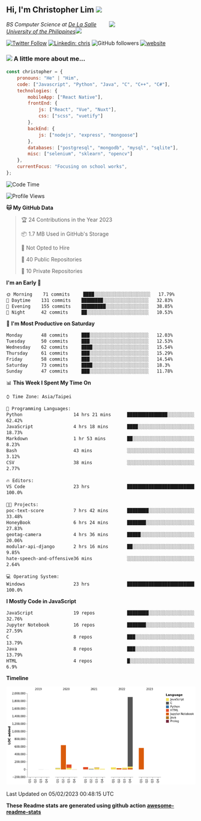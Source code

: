 <h2>Hi, I'm Christopher Lim <img src="https://media3.giphy.com/media/r3SVtaGUukD5V6UjzP/giphy.gif" width="50" /></h2>
<img align='right' src="https://media.giphy.com/media/M9gbBd9nbDrOTu1Mqx/giphy.gif" width="230">
<p><em>BS Computer Science at <a href="https://www.dlsu.edu.ph/">De La Salle University of the Philippines</a><img src="https://media.giphy.com/media/WUlplcMpOCEmTGBtBW/giphy.gif" width="30"> 
</em></p>

[![Twitter Follow](https://img.shields.io/twitter/follow/ClovesJL?label=Follow)](https://twitter.com/intent/follow?screen_name=ClovesJL)
[![Linkedin: chris](https://img.shields.io/badge/-chris-blue?style=flat-square&logo=Linkedin&logoColor=white&link=https://www.linkedin.com/in/christopher-lim-122831183/)](https://www.linkedin.com/in/christopher-lim-122831183/)
![GitHub followers](https://img.shields.io/github/followers/cc-visionary?label=Follow&style=social)
[![website](https://img.shields.io/badge/Website-46a2f1.svg?&style=flat-square&logo=Google-Chrome&logoColor=white&link=http://christopherlim.surge.sh/)](http://christopherlim.surge.sh/)

### <img src="https://media.giphy.com/media/VgCDAzcKvsR6OM0uWg/giphy.gif" width="50"> A little more about me...  

```javascript
const christopher = {
    pronouns: "He" | "Him",
    code: ["Javascript", "Python", "Java", "C", "C++", "C#"],
    technologies: {
        mobileApp: ["React Native"],
        frontEnd: {
            js: ["React", "Vue", "Nuxt"],
            css: ["scss", "vuetify"]
        },
        backEnd: {
            js: ["nodejs", "express", "mongoose"]
        },
        databases: ["postgresql", "mongodb", "mysql", "sqlite"],
        misc: ["selenium", "sklearn", "opencv"]
    },
    currentFocus: "Focusing on school works",
};
```

<!--START_SECTION:waka-->
![Code Time](http://img.shields.io/badge/Code%20Time-652%20hrs%2046%20mins-blue)

![Profile Views](http://img.shields.io/badge/Profile%20Views-0-blue)

**🐱 My GitHub Data** 

> 🏆 24 Contributions in the Year 2023
 > 
> 📦 1.7 MB Used in GitHub's Storage 
 > 
> 🚫 Not Opted to Hire
 > 
> 📜 40 Public Repositories 
 > 
> 🔑 10 Private Repositories  
 > 
**I'm an Early 🐤** 

```text
🌞 Morning    71 commits     ████░░░░░░░░░░░░░░░░░░░░░   17.79% 
🌆 Daytime    131 commits    ████████░░░░░░░░░░░░░░░░░   32.83% 
🌃 Evening    155 commits    █████████░░░░░░░░░░░░░░░░   38.85% 
🌙 Night      42 commits     ██░░░░░░░░░░░░░░░░░░░░░░░   10.53%

```
📅 **I'm Most Productive on Saturday** 

```text
Monday       48 commits     ███░░░░░░░░░░░░░░░░░░░░░░   12.03% 
Tuesday      50 commits     ███░░░░░░░░░░░░░░░░░░░░░░   12.53% 
Wednesday    62 commits     ████░░░░░░░░░░░░░░░░░░░░░   15.54% 
Thursday     61 commits     ███░░░░░░░░░░░░░░░░░░░░░░   15.29% 
Friday       58 commits     ███░░░░░░░░░░░░░░░░░░░░░░   14.54% 
Saturday     73 commits     ████░░░░░░░░░░░░░░░░░░░░░   18.3% 
Sunday       47 commits     ███░░░░░░░░░░░░░░░░░░░░░░   11.78%

```


📊 **This Week I Spent My Time On** 

```text
⌚︎ Time Zone: Asia/Taipei

💬 Programming Languages: 
Python                   14 hrs 21 mins      ███████████████░░░░░░░░░░   62.42% 
JavaScript               4 hrs 18 mins       ████░░░░░░░░░░░░░░░░░░░░░   18.73% 
Markdown                 1 hr 53 mins        ██░░░░░░░░░░░░░░░░░░░░░░░   8.23% 
Bash                     43 mins             ░░░░░░░░░░░░░░░░░░░░░░░░░   3.12% 
CSV                      38 mins             ░░░░░░░░░░░░░░░░░░░░░░░░░   2.77%

🔥 Editors: 
VS Code                  23 hrs              █████████████████████████   100.0%

🐱‍💻 Projects: 
poc-text-score           7 hrs 42 mins       ████████░░░░░░░░░░░░░░░░░   33.48% 
HoneyBook                6 hrs 24 mins       ███████░░░░░░░░░░░░░░░░░░   27.83% 
geotag-camera            4 hrs 36 mins       █████░░░░░░░░░░░░░░░░░░░░   20.06% 
modular-api-django       2 hrs 16 mins       ██░░░░░░░░░░░░░░░░░░░░░░░   9.85% 
hate-speech-and-offensive36 mins             ░░░░░░░░░░░░░░░░░░░░░░░░░   2.64%

💻 Operating System: 
Windows                  23 hrs              █████████████████████████   100.0%

```

**I Mostly Code in JavaScript** 

```text
JavaScript               19 repos            ████████░░░░░░░░░░░░░░░░░   32.76% 
Jupyter Notebook         16 repos            ███████░░░░░░░░░░░░░░░░░░   27.59% 
C                        8 repos             ███░░░░░░░░░░░░░░░░░░░░░░   13.79% 
Java                     8 repos             ███░░░░░░░░░░░░░░░░░░░░░░   13.79% 
HTML                     4 repos             █░░░░░░░░░░░░░░░░░░░░░░░░   6.9%

```


**Timeline**

![Chart not found](https://raw.githubusercontent.com/cc-visionary/cc-visionary/master/charts/bar_graph.png) 


 Last Updated on 05/02/2023 00:48:15 UTC
<!--END_SECTION:waka-->

**These Readme stats are generated using github action [awesome-readme-stats](https://github.com/anmol098/waka-readme-stats)**
